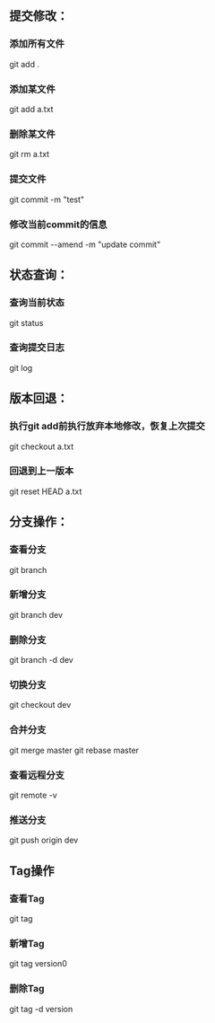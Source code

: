 ## 提交修改：
### 添加所有文件
git add .
### 添加某文件
git add a.txt
### 删除某文件
git rm a.txt
### 提交文件
git commit -m "test"
### 修改当前commit的信息
git commit --amend -m "update commit"

## 状态查询：
### 查询当前状态
git status
### 查询提交日志
git log

## 版本回退：
### 执行git add前执行放弃本地修改，恢复上次提交
git checkout a.txt
### 回退到上一版本
git reset HEAD a.txt

## 分支操作：
### 查看分支
git branch
### 新增分支
git branch dev
### 删除分支
git branch -d dev
### 切换分支
git checkout dev
### 合并分支
git merge master
git rebase master
### 查看远程分支
git remote -v
### 推送分支
git push origin dev

## Tag操作
### 查看Tag
git tag
### 新增Tag
git tag version0
### 删除Tag
git tag -d version
